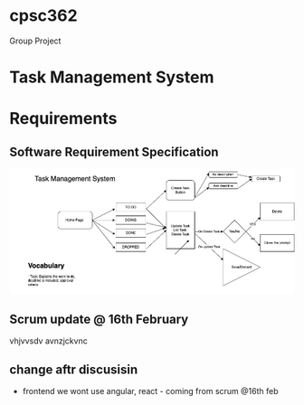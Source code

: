 # cpsc362
Group Project



# Task Management System 


# Requirements 




## Software Requirement Specification
![SRS](./Untitled%20Diagram.jpg)

## Scrum update @ 16th February 
vhjvvsdv
avnzjckvnc



## change aftr discusisin 
- frontend we wont use angular, react - coming from scrum @16th feb